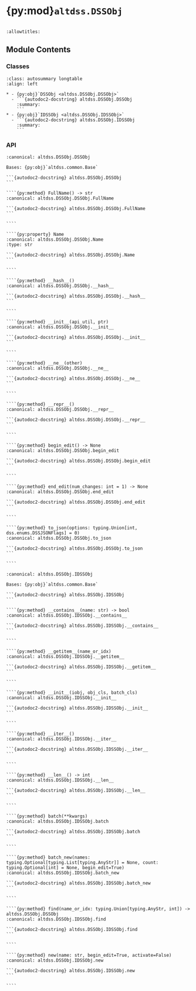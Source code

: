 # {py:mod}`altdss.DSSObj`

```{py:module} altdss.DSSObj
```

```{autodoc2-docstring} altdss.DSSObj
:allowtitles:
```

## Module Contents

### Classes

````{list-table}
:class: autosummary longtable
:align: left

* - {py:obj}`DSSObj <altdss.DSSObj.DSSObj>`
  - ```{autodoc2-docstring} altdss.DSSObj.DSSObj
    :summary:
    ```
* - {py:obj}`IDSSObj <altdss.DSSObj.IDSSObj>`
  - ```{autodoc2-docstring} altdss.DSSObj.IDSSObj
    :summary:
    ```
````

### API

`````{py:class} DSSObj(api_util, ptr)
:canonical: altdss.DSSObj.DSSObj

Bases: {py:obj}`altdss.common.Base`

```{autodoc2-docstring} altdss.DSSObj.DSSObj
```

````{py:method} FullName() -> str
:canonical: altdss.DSSObj.DSSObj.FullName

```{autodoc2-docstring} altdss.DSSObj.DSSObj.FullName
```

````

````{py:property} Name
:canonical: altdss.DSSObj.DSSObj.Name
:type: str

```{autodoc2-docstring} altdss.DSSObj.DSSObj.Name
```

````

````{py:method} __hash__()
:canonical: altdss.DSSObj.DSSObj.__hash__

```{autodoc2-docstring} altdss.DSSObj.DSSObj.__hash__
```

````

````{py:method} __init__(api_util, ptr)
:canonical: altdss.DSSObj.DSSObj.__init__

```{autodoc2-docstring} altdss.DSSObj.DSSObj.__init__
```

````

````{py:method} __ne__(other)
:canonical: altdss.DSSObj.DSSObj.__ne__

```{autodoc2-docstring} altdss.DSSObj.DSSObj.__ne__
```

````

````{py:method} __repr__()
:canonical: altdss.DSSObj.DSSObj.__repr__

```{autodoc2-docstring} altdss.DSSObj.DSSObj.__repr__
```

````

````{py:method} begin_edit() -> None
:canonical: altdss.DSSObj.DSSObj.begin_edit

```{autodoc2-docstring} altdss.DSSObj.DSSObj.begin_edit
```

````

````{py:method} end_edit(num_changes: int = 1) -> None
:canonical: altdss.DSSObj.DSSObj.end_edit

```{autodoc2-docstring} altdss.DSSObj.DSSObj.end_edit
```

````

````{py:method} to_json(options: typing.Union[int, dss.enums.DSSJSONFlags] = 0)
:canonical: altdss.DSSObj.DSSObj.to_json

```{autodoc2-docstring} altdss.DSSObj.DSSObj.to_json
```

````

`````

`````{py:class} IDSSObj(iobj, obj_cls, batch_cls)
:canonical: altdss.DSSObj.IDSSObj

Bases: {py:obj}`altdss.common.Base`

```{autodoc2-docstring} altdss.DSSObj.IDSSObj
```

````{py:method} __contains__(name: str) -> bool
:canonical: altdss.DSSObj.IDSSObj.__contains__

```{autodoc2-docstring} altdss.DSSObj.IDSSObj.__contains__
```

````

````{py:method} __getitem__(name_or_idx)
:canonical: altdss.DSSObj.IDSSObj.__getitem__

```{autodoc2-docstring} altdss.DSSObj.IDSSObj.__getitem__
```

````

````{py:method} __init__(iobj, obj_cls, batch_cls)
:canonical: altdss.DSSObj.IDSSObj.__init__

```{autodoc2-docstring} altdss.DSSObj.IDSSObj.__init__
```

````

````{py:method} __iter__()
:canonical: altdss.DSSObj.IDSSObj.__iter__

```{autodoc2-docstring} altdss.DSSObj.IDSSObj.__iter__
```

````

````{py:method} __len__() -> int
:canonical: altdss.DSSObj.IDSSObj.__len__

```{autodoc2-docstring} altdss.DSSObj.IDSSObj.__len__
```

````

````{py:method} batch(**kwargs)
:canonical: altdss.DSSObj.IDSSObj.batch

```{autodoc2-docstring} altdss.DSSObj.IDSSObj.batch
```

````

````{py:method} batch_new(names: typing.Optional[typing.List[typing.AnyStr]] = None, count: typing.Optional[int] = None, begin_edit=True)
:canonical: altdss.DSSObj.IDSSObj.batch_new

```{autodoc2-docstring} altdss.DSSObj.IDSSObj.batch_new
```

````

````{py:method} find(name_or_idx: typing.Union[typing.AnyStr, int]) -> altdss.DSSObj.DSSObj
:canonical: altdss.DSSObj.IDSSObj.find

```{autodoc2-docstring} altdss.DSSObj.IDSSObj.find
```

````

````{py:method} new(name: str, begin_edit=True, activate=False)
:canonical: altdss.DSSObj.IDSSObj.new

```{autodoc2-docstring} altdss.DSSObj.IDSSObj.new
```

````

`````
